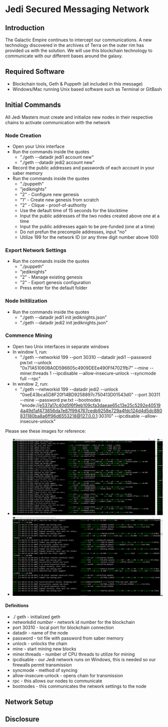 # Jedi Secured Messaging Network

## Introduction

The Galactic Empire continues to intercept our communications. A new technology discovered in the archives of Terra on the outer rim has provided us with the solution.
We will use this blockchain technology to communicate with our different bases around the galaxy.

## Required Software

* Blockchain tools, Geth & Puppeth (all included in this message)
* Windows/Mac running Unix based software such as Terminal or GitBash

## Initial Commands

All Jedi Masters must create and initialize new nodes in their respective chains to activate communication with the network

### Node Creation

* Open your Unix interface
* Run the commands inside the quotes 
	* "./geth --datadir jedi1 account new"
	* "./geth --datadir jedi2 account new"
* Record the public addresses and passwords of each account in your saber memory
* Run the commands inside the quotes
	* "./puppeth"
	* "jediknights"
	* "2" - Configure new genesis
	* "1" - Create new genesis from scratch
	* "2" - Clique - proof-of-authority
	* Use the default time of 15 seconds for the blocktime
	* Input the public addresses of the two nodes created above one at a time
	* Input the public addresses again to be pre-funded (one at a time)
	* Do not prefun the precompile addresses, input "no"
	* Utilize 199 for the network ID (or any three digit number above 100)

### Export Network Settings

* Run the commands inside the quotes
	* "./puppeth"
	* "jediknights"
	* "2" - Manage existing genesis
	* "2" - Export genesis configuration
	* Press enter for the default folder

### Node Initilization

* Run the commands inside the quotes
	* "./geth --datadir jedi1 init jediknights.json"
	* "./geth --datadir jedi2 init jediknights.json"

### Commence Mining

* Open two Unix interfaces in separate windows
* In window 1, run:
	* "./geth --networkid 199 --port 30310 --datadir jedi1 --password pw.txt --unlock "0x71A51060BA0D596605c4909DEEe490Ff47021fb7" --mine --miner.threads 1 --ipcdisable --allow-insecure-unlock --syncmode full --rpc"
* In window 2, run:
	* "./geth --networkid 199 --datadir jedi2 --unlock "0xeE43bca5D8F20f14BD9258897c750413D01543d0" --port 30311 --mine --password pw.txt --bootnodes "enode://e537a17c40d5f6f9eb109cfa3daeae65c13e25c5292e405194a49d1af473856da7e87f994767cedb9258e729a4fdc124d4d5dc880831180ba8a6ff96d6553218@127.0.0.1:30310" --ipcdisable --allow-insecure-unlock"

Please see these images for reference:

* ![window_one](screenshots/window_one.png)
* ![window_two](screenshots/window_two.png)

#### Definitions

* ./ geth - initialized geth
* networkdid *number* - network id number for the blockchain
* port 30310 - local port for blockchain connection
* datadir - name of the node
* password - txt file with password from saber memory
* unlock - unlocks the chain
* mine - start mining new blocks
* miner.threads - number of CPU threads to utilize for mining
* ipcdisable - our Jedi network runs on Windows, this is needed so our firewalls permit transmission
* syncmode - method of syncing
* allow-insecure-unlock - opens chain for transmission 
* rpc - this allows our nodes to communicate
* bootnodes - this communicates the network settings to the node

## Network Setup

## Disclosure

